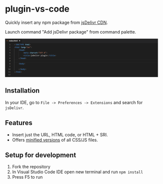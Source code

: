 # plugin-vs-code

Quickly insert any npm package from [jsDelivr CDN](https://www.jsdelivr.com).

Launch command "Add jsDelivr package" from command palette.

![Screenshot 1](media/preview.gif)

## Installation

In your IDE, go to `File -> Preferences -> Extensions` and search for `jsDelivr`.

## Features

 - Insert just the URL, HTML code, or HTML + SRI.
 - Offers [minified versions](https://www.jsdelivr.com/features#minify) of all CSS/JS files.

## Setup for development

1. Fork the repository
2. In Visual Studio Code IDE open new terminal and run `npm install`
3. Press F5 to run
